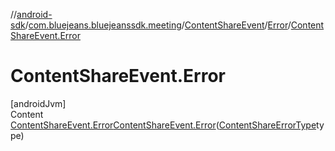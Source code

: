 //[android-sdk](../../../../index.md)/[com.bluejeans.bluejeanssdk.meeting](../../index.md)/[ContentShareEvent](../index.md)/[Error](index.md)/[ContentShareEvent.Error](-content-share-event.-error.md)



# ContentShareEvent.Error  
[androidJvm]  
Content  
[ContentShareEvent.Error](index.md)[ContentShareEvent.Error](-content-share-event.-error.md)([ContentShareErrorType](../../-content-share-error-type/index.md)type)  
  



